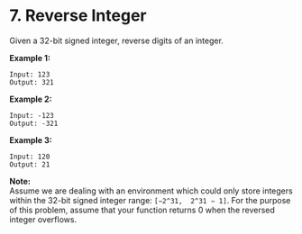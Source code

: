 # 7. Reverse Integer

Given a 32-bit signed integer, reverse digits of an integer.  

**Example 1:**  

    Input: 123  
    Output: 321  

**Example 2:**  

    Input: -123  
    Output: -321  

**Example 3:**  

    Input: 120  
    Output: 21

**Note:**  
Assume we are dealing with an environment which could only store integers within the 32-bit signed integer range: `[−2^31,  2^31 − 1]`. For the purpose  
of this problem, assume that your function returns 0 when the reversed integer overflows.